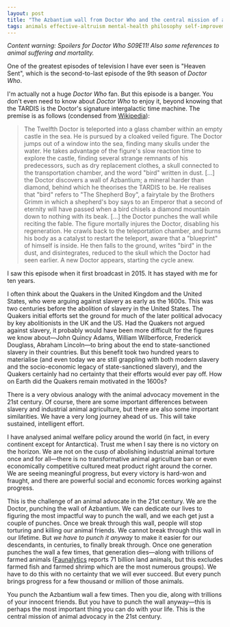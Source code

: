 ```yaml
---
layout: post
title: "The Azbantium wall from Doctor Who and the central mission of animal advocacy"  
tags: animals effective-altruism mental-health philosophy self-improvement
---
```


*Content warning: Spoilers for Doctor Who S09E11! Also some references to animal suffering and mortality.*

One of the greatest episodes of television I have ever seen is "Heaven Sent", which is the second-to-last episode of the 9th season of *Doctor Who*.

I'm actually not a huge *Doctor Who* fan. But this episode is a banger. You don't even need to know about *Doctor Who* to enjoy it, beyond knowing that the TARDIS is the Doctor's signature intergalactic time machine. The premise is as follows (condensed from [Wikipedia](https://en.wikipedia.org/wiki/Heaven_Sent_(Doctor_Who))):

> The Twelfth Doctor is teleported into a glass chamber within an empty castle in the sea. He is pursued by a cloaked veiled figure. The Doctor jumps out of a window into the sea, finding many skulls under the water. He takes advantage of the figure's slow reaction time to explore the castle, finding several strange remnants of his predecessors, such as dry replacement clothes, a skull connected to the transportation chamber, and the word "bird" written in dust.
> [...] the Doctor discovers a wall of Azbantium; a mineral harder than diamond, behind which he theorises the TARDIS to be. He realises that "bird" refers to "The Shepherd Boy", a fairytale by the Brothers Grimm in which a shepherd's boy says to an Emperor that a second of eternity will have passed when a bird chisels a diamond mountain down to nothing with its beak.
> [...] the Doctor punches the wall while reciting the fable. The figure mortally injures the Doctor, disabling his regeneration. He crawls back to the teleportation chamber, and burns his body as a catalyst to restart the teleport, aware that a "blueprint" of himself is inside. He then falls to the ground, writes "bird" in the dust, and disintegrates, reduced to the skull which the Doctor had seen earlier. A new Doctor appears, starting the cycle anew.

I saw this episode when it first broadcast in 2015. It has stayed with me for ten years.

I often think about the Quakers in the United Kingdom and the United States, who were arguing against slavery as early as the 1600s. This was two centuries before the abolition of slavery in the United States. The Quakers initial efforts set the ground for much of the later political advocacy by key abolitionists in the UK and the US. Had the Quakers not argued against slavery, it probably would have been more difficult for the figures we know about—John Quincy Adams, William Wilberforce, Frederick Douglass, Abraham Lincoln—to bring about the end to state-sanctioned slavery in their countries. But this benefit took two hundred years to materialise (and even today we are still grappling with both modern slavery and the socio-economic legacy of state-sanctioned slavery), and the Quakers certainly had no certainty that their efforts would ever pay off. How on Earth did the Quakers remain motivated in the 1600s?

There is a very obvious analogy with the animal advocacy movement in the 21st century. Of course, there are some important differences between slavery and industrial animal agriculture, but there are also some important similarities. We have a very long journey ahead of us. This will take sustained, intelligent effort.

I have analysed animal welfare policy around the world (in fact, in every continent except for Antarctica). Trust me when I say there is no victory on the horizon. We are not on the cusp of abolishing industrial animal torture once and for all—there is no transformative animal agriculture ban or even economically competitive cultured meat product right around the corner. We are seeing meaningful progress, but every victory is hard-won and fraught, and there are powerful social and economic forces working against progress.

This is the challenge of an animal advocate in the 21st century. We are the Doctor, punching the wall of Azbantium. We can dedicate our lives to figuring the most impactful way to punch the wall, and we each get just a couple of punches. Once we break through this wall, people will stop torturing and killing our animal friends. We cannot break through this wall in our lifetime. But *we have to punch it anyway* to make it easier for our descendants, in centuries, to finally break through. Once one generation punches the wall a few times, that generation dies—along with trillions of farmed animals ([Faunalytics](https://faunalytics.org/global-animal-slaughter-statistics-charts-2022-update/) reports 71 billion land animals, but this excludes farmed fish and farmed shrimp which are the most numerous groups). We have to do this with no certainty that we will ever succeed. But every punch brings progress for a few thousand or million of those animals.

You punch the Azbantium wall a few times. Then you die, along with trillions of your innocent friends. But you have to punch the wall anyway—this is perhaps the most important thing you can do with your life. This is the central mission of animal advocacy in the 21st century.
